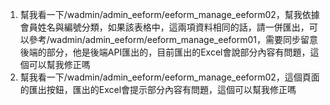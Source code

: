 1. 幫我看一下/wadmin/admin_eeform/eeform_manage_eeform02，幫我依據會員姓名與編號分類，如果該表格中，這兩項資料相同的話，請一併匯出，可以參考/wadmin/admin_eeform/eeform_manage_eeform01，需要同步留意後端的部分，他是後端API匯出的，目前匯出的Excel會說部分內容有問題，這個可以幫我修正嗎
2. 幫我看一下/wadmin/admin_eeform/eeform_manage_eeform02，這個頁面的匯出按鈕，匯出的Excel會提示部分內容有問題，這個可以幫我修正嗎